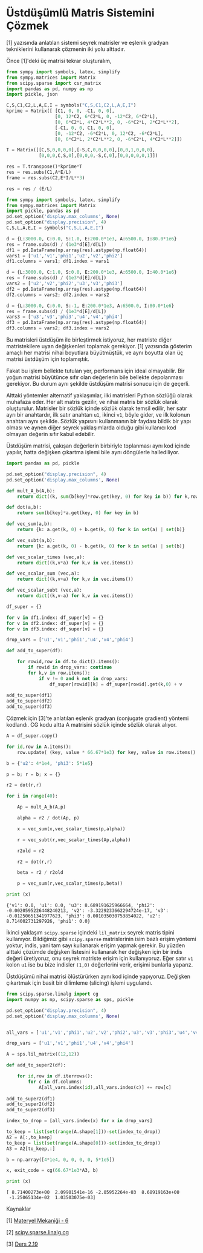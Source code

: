 # Üstdüşümlü Matris Sistemini Çözmek

[1] yazısında anlatılan sistemi seyrek matrisler ve eşlenik gradyan
tekniklerini kullanarak çözmenin iki yolu alttadır.

Önce [1]'deki üç matrisi tekrar oluşturalım,

```python
from sympy import symbols, latex, simplify
from sympy.matrices import Matrix
from scipy.sparse import csr_matrix
import pandas as pd, numpy as np
import pickle, json

C,S,C1,C2,L,A,E,I = symbols("C,S,C1,C2,L,A,E,I")
kprime = Matrix([ [C1, 0, 0, -C1, 0, 0],
                  [0, 12*C2, 6*C2*L, 0, -12*C2, 6*C2*L],
                  [0, 6*C2*L, 4*C2*L**2, 0, -6*C2*L, 2*C2*L**2],
                  [-C1, 0, 0, C1, 0, 0],
                  [0, -12*C2, -6*C2*L, 0, 12*C2, -6*C2*L],
                  [0, 6*C2*L, 2*C2*L**2, 0, -6*C2*L, 4*C2*L**2]])

T = Matrix([[C,S,0,0,0,0],[-S,C,0,0,0,0],[0,0,1,0,0,0],
            [0,0,0,C,S,0],[0,0,0,-S,C,0],[0,0,0,0,0,1]])

res = T.transpose()*kprime*T
res = res.subs(C1,A*E/L) 
frame = res.subs(C2,E*I/L**3)

res = res / (E/L) 

from sympy import symbols, latex, simplify
from sympy.matrices import Matrix
import pickle, pandas as pd
pd.set_option('display.max_columns', None)
pd.set_option("display.precision", 4)
C,S,L,A,E,I = symbols("C,S,L,A,E,I")

d = {L:3000.0, C:0.0, S:1.0, E:200.0*1e3, A:6500.0, I:80.0*1e6}
res = frame.subs(d) / (1e3*d[E]/d[L])
df1 = pd.DataFrame(np.array(res).astype(np.float64))
vars1 = ['u1','v1','phi1','u2','v2','phi2']
df1.columns = vars1; df1.index = vars1 

d = {L:3000.0, C:1.0, S:0.0, E:200.0*1e3, A:6500.0, I:40.0*1e6}
res = frame.subs(d) / (1e3*d[E]/d[L])
vars2 = ['u2','v2','phi2','u3','v3','phi3']
df2 = pd.DataFrame(np.array(res).astype(np.float64))
df2.columns = vars2; df2.index = vars2

d = {L:3000.0, C:0.0, S:-1, E:200.0*1e3, A:6500.0, I:80.0*1e6}
res = frame.subs(d) / (1e3*d[E]/d[L])
vars3 = ['u3','v3','phi3','u4','v4','phi4']
df3 = pd.DataFrame(np.array(res).astype(np.float64))
df3.columns = vars2; df3.index = vars2
```

Bu matrisleri üstdüşüm ile birleştirmek istiyoruz, her matriste diğer
matristekilere uyan değişkenleri toplamak gerekiyor. [1] yazısında
gösterim amaçlı her matrisi nihai boyutlara büyütmüştük, ve aynı
boyutta olan üç matrisi üstdüşüm için toplamıştık.

Fakat bu işlem bellekte tutulan yer, performans için ideal
olmayabilir.  Bir yoğun matrisi büyütünce sıfır olan değerlerin bile
bellekte depolanması gerekiyor. Bu durum aynı şekilde üstdüşüm matrisi
sonucu için de geçerli.

Alttaki yöntemler alternatif yaklaşımlar, ilki matrisleri Python
sözlüğü olarak muhafaza eder. Her alt matris gezilir, ve nihai matris
bir sözlük olarak oluşturulur. Matrisler bir sözlük içinde sözlük
olarak temsil edilir, her satır ayrı bir anahtardır, ilk satır
anahtarı `u1`, ikinci `v1`, böyle gider, ve ilk kolonun anahtarı aynı
şekilde. Sözlük yapısını kullanmanın bir faydası bildik bir yapı
olması ve aynen diğer seyrek yaklaşımlarda olduğu gibi kullanıcı kod
olmayan değerin sıfır kabul edebilir.

Üstdüşüm matrisi, çakışan değerlerin birbiriyle toplanması aynı kod
içinde yapılır, hatta değişken çıkartma işlemi bile aynı döngülerle
hallediliyor.

```python
import pandas as pd, pickle

pd.set_option("display.precision", 4)
pd.set_option('display.max_columns', None)

def mult_A_b(A,b):
    return dict((k, sum(b[key]*row.get(key, 0) for key in b)) for k,row in A.items()  )

def dot(a,b):
    return sum(b[key]*a.get(key, 0) for key in b)

def vec_sum(a,b):
    return {k: a.get(k, 0) + b.get(k, 0) for k in set(a) | set(b)}

def vec_subt(a,b):
    return {k: a.get(k, 0) - b.get(k, 0) for k in set(a) | set(b)}

def vec_scalar_times (vec,a):
    return dict((k,v*a) for k,v in vec.items())

def vec_scalar_sum (vec,a):
    return dict((k,v+a) for k,v in vec.items())

def vec_scalar_subt (vec,a):
    return dict((k,v-a) for k,v in vec.items())

df_super = {}

for v in df1.index: df_super[v] = {}
for v in df2.index: df_super[v] = {}
for v in df3.index: df_super[v] = {}

drop_vars = ['u1','v1','phi1','u4','v4','phi4']

def add_to_super(df):

    for rowid,row in df.to_dict().items():
        if rowid in drop_vars: continue
        for k,v in row.items():
            if v != 0 and k not in drop_vars:
                df_super[rowid][k] = df_super[rowid].get(k,0) + v
 
add_to_super(df1)
add_to_super(df2)
add_to_super(df3)
```

Çözmek için [3]'te anlatılan eşlenik gradyan (conjugate gradient)
yöntemi kodlandı. CG kodu altta A matrisini sözlük içinde sözlük
olarak alıyor.

```python
A = df_super.copy()

for id,row in A.items():
    row.update( (key, value * 66.67*1e3) for key, value in row.items() )

b = {'u2': 4*1e4, 'phi3': 5*1e5}

p = b; r = b; x = {}

r2 = dot(r,r)

for i in range(40):

    Ap = mult_A_b(A,p)

    alpha = r2 / dot(Ap, p)

    x = vec_sum(x,vec_scalar_times(p,alpha))

    r = vec_subt(r,vec_scalar_times(Ap,alpha))

    r2old = r2

    r2 = dot(r,r)

    beta = r2 / r2old

    p = vec_sum(r,vec_scalar_times(p,beta))

print (x)
```

```text
{'v1': 0.0, 'u1': 0.0, 'u3': 8.689191625966664, 'phi2':
-0.0020595226448240213, 'v2': -3.3229233662294724e-17, 'v3':
-0.01250651341977623, 'phi3': 0.001035030753854022, 'u2':
8.714002731297926, 'phi1': 0.0}
```

İkinci yaklaşım `scipy.sparse` içindeki `lil_matrix` seyrek matris
tipini kullanıyor. Bildiğimiz gibi `scipy.sparse` matrislerinin isim
bazlı erişim yöntemi yoktur, indis, yani tam sayı kullanarak erişim
yapmak gerekir. Bu yüzden alttaki çözümde değişken listesini kullanarak
her değişken için bir indis değeri üretiyoruz, onu seyrek matriste erişim
için kullanıyoruz. Eğer satır `v1` kolon `u1` ise bu bize indisler `(1,0)`
değerlerini verir, erişimi bunlarla yaparız.

Üstdüşümü nihai matrisi ölüstürürken aynı kod içinde yapıyoruz. Değişken
çıkartmak için basit bir dilimleme (slicing) işlemi uygulandı. 

```python
from scipy.sparse.linalg import cg
import numpy as np, scipy.sparse as sps, pickle

pd.set_option("display.precision", 4)
pd.set_option('display.max_columns', None)


all_vars = ['u1','v1','phi1','u2','v2','phi2','u3','v3','phi3','u4','v4','phi4']

drop_vars = ['u1','v1','phi1','u4','v4','phi4']

A = sps.lil_matrix((12,12))

def add_to_super2(df):

    for id,row in df.iterrows():
        for c in df.columns:
            A[all_vars.index(id),all_vars.index(c)] += row[c]
 
add_to_super2(df1)
add_to_super2(df2)
add_to_super2(df3)

index_to_drop = [all_vars.index(x) for x in drop_vars]

to_keep = list(set(range(A.shape[1]))-set(index_to_drop))    
A2 = A[:,to_keep]
to_keep = list(set(range(A.shape[0]))-set(index_to_drop))    
A3 = A2[to_keep,:]

b = np.array([4*1e4, 0, 0, 0, 0, 5*1e5])

x, exit_code = cg(66.67*1e3*A3, b)

print (x)
```

```text
[ 8.71400273e+00  2.09901541e-16 -2.05952264e-03  8.68919163e+00
 -1.25065134e-02  1.03503075e-03]
```

Kaynaklar

[1] <a href="../../../phy/phy_020_strs_06/materyel_mekanigi__6.html">Materyel Mekaniği - 6</a>

[2] <a href="https://docs.scipy.org/doc/scipy/reference/generated/scipy.sparse.linalg.cg.html">scipy.sparse.linalg.cg</a>

[3] <a href="../../..//compscieng/compscieng_2_19/ders_2.19.html">Ders 2.19</a>



